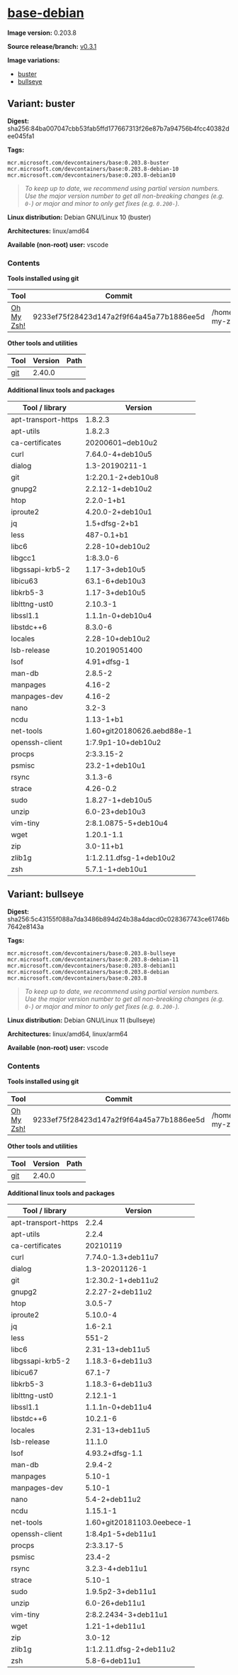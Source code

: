 # [base-debian](https://github.com/devcontainers/images/tree/main/src/base-debian)

**Image version:** 0.203.8

**Source release/branch:** [v0.3.1](https://github.com/devcontainers/images/tree/v0.3.1/src/base-debian)

**Image variations:**
- [buster](#variant-buster)
- [bullseye](#variant-bullseye)

## Variant: buster

**Digest:** sha256:84ba007047cbb53fab5ffd177667313f26e87b7a94756b4fcc40382dee045fa1

**Tags:**
```
mcr.microsoft.com/devcontainers/base:0.203.8-buster
mcr.microsoft.com/devcontainers/base:0.203.8-debian-10
mcr.microsoft.com/devcontainers/base:0.203.8-debian10
```
> *To keep up to date, we recommend using partial version numbers. Use the major version number to get all non-breaking changes (e.g. `0-`) or major and minor to only get fixes (e.g. `0.200-`).*

**Linux distribution:** Debian GNU/Linux 10 (buster)

**Architectures:** linux/amd64

**Available (non-root) user:** vscode

### Contents
**Tools installed using git**

| Tool | Commit | Path |
|------|--------|------|
| [Oh My Zsh!](https://github.com/ohmyzsh/ohmyzsh) | 9233ef75f28423d147a2f9f64a45a77b1886ee5d | /home/vscode/.oh-my-zsh |

**Other tools and utilities**

| Tool | Version | Path |
|------|---------|------|
| [git](https://github.com/git/git) | 2.40.0 | 

**Additional linux tools and packages**

| Tool / library | Version |
|----------------|---------|
| apt-transport-https | 1.8.2.3 |
| apt-utils | 1.8.2.3 |
| ca-certificates | 20200601~deb10u2 |
| curl | 7.64.0-4+deb10u5 |
| dialog | 1.3-20190211-1 |
| git | 1:2.20.1-2+deb10u8 |
| gnupg2 | 2.2.12-1+deb10u2 |
| htop | 2.2.0-1+b1 |
| iproute2 | 4.20.0-2+deb10u1 |
| jq | 1.5+dfsg-2+b1 |
| less | 487-0.1+b1 |
| libc6 | 2.28-10+deb10u2 |
| libgcc1 | 1:8.3.0-6 |
| libgssapi-krb5-2 | 1.17-3+deb10u5 |
| libicu63 | 63.1-6+deb10u3 |
| libkrb5-3 | 1.17-3+deb10u5 |
| liblttng-ust0 | 2.10.3-1 |
| libssl1.1 | 1.1.1n-0+deb10u4 |
| libstdc++6 | 8.3.0-6 |
| locales | 2.28-10+deb10u2 |
| lsb-release | 10.2019051400 |
| lsof | 4.91+dfsg-1 |
| man-db | 2.8.5-2 |
| manpages | 4.16-2 |
| manpages-dev | 4.16-2 |
| nano | 3.2-3 |
| ncdu | 1.13-1+b1 |
| net-tools | 1.60+git20180626.aebd88e-1 |
| openssh-client | 1:7.9p1-10+deb10u2 |
| procps | 2:3.3.15-2 |
| psmisc | 23.2-1+deb10u1 |
| rsync | 3.1.3-6 |
| strace | 4.26-0.2 |
| sudo | 1.8.27-1+deb10u5 |
| unzip | 6.0-23+deb10u3 |
| vim-tiny | 2:8.1.0875-5+deb10u4 |
| wget | 1.20.1-1.1 |
| zip | 3.0-11+b1 |
| zlib1g | 1:1.2.11.dfsg-1+deb10u2 |
| zsh | 5.7.1-1+deb10u1 |

## Variant: bullseye

**Digest:** sha256:5c43155f088a7da3486b894d24b38a4dacd0c028367743ce61746b7642e8143a

**Tags:**
```
mcr.microsoft.com/devcontainers/base:0.203.8-bullseye
mcr.microsoft.com/devcontainers/base:0.203.8-debian-11
mcr.microsoft.com/devcontainers/base:0.203.8-debian11
mcr.microsoft.com/devcontainers/base:0.203.8-debian
mcr.microsoft.com/devcontainers/base:0.203.8
```
> *To keep up to date, we recommend using partial version numbers. Use the major version number to get all non-breaking changes (e.g. `0-`) or major and minor to only get fixes (e.g. `0.200-`).*

**Linux distribution:** Debian GNU/Linux 11 (bullseye)

**Architectures:** linux/amd64, linux/arm64

**Available (non-root) user:** vscode

### Contents
**Tools installed using git**

| Tool | Commit | Path |
|------|--------|------|
| [Oh My Zsh!](https://github.com/ohmyzsh/ohmyzsh) | 9233ef75f28423d147a2f9f64a45a77b1886ee5d | /home/vscode/.oh-my-zsh |

**Other tools and utilities**

| Tool | Version | Path |
|------|---------|------|
| [git](https://github.com/git/git) | 2.40.0 | 

**Additional linux tools and packages**

| Tool / library | Version |
|----------------|---------|
| apt-transport-https | 2.2.4 |
| apt-utils | 2.2.4 |
| ca-certificates | 20210119 |
| curl | 7.74.0-1.3+deb11u7 |
| dialog | 1.3-20201126-1 |
| git | 1:2.30.2-1+deb11u2 |
| gnupg2 | 2.2.27-2+deb11u2 |
| htop | 3.0.5-7 |
| iproute2 | 5.10.0-4 |
| jq | 1.6-2.1 |
| less | 551-2 |
| libc6 | 2.31-13+deb11u5 |
| libgssapi-krb5-2 | 1.18.3-6+deb11u3 |
| libicu67 | 67.1-7 |
| libkrb5-3 | 1.18.3-6+deb11u3 |
| liblttng-ust0 | 2.12.1-1 |
| libssl1.1 | 1.1.1n-0+deb11u4 |
| libstdc++6 | 10.2.1-6 |
| locales | 2.31-13+deb11u5 |
| lsb-release | 11.1.0 |
| lsof | 4.93.2+dfsg-1.1 |
| man-db | 2.9.4-2 |
| manpages | 5.10-1 |
| manpages-dev | 5.10-1 |
| nano | 5.4-2+deb11u2 |
| ncdu | 1.15.1-1 |
| net-tools | 1.60+git20181103.0eebece-1 |
| openssh-client | 1:8.4p1-5+deb11u1 |
| procps | 2:3.3.17-5 |
| psmisc | 23.4-2 |
| rsync | 3.2.3-4+deb11u1 |
| strace | 5.10-1 |
| sudo | 1.9.5p2-3+deb11u1 |
| unzip | 6.0-26+deb11u1 |
| vim-tiny | 2:8.2.2434-3+deb11u1 |
| wget | 1.21-1+deb11u1 |
| zip | 3.0-12 |
| zlib1g | 1:1.2.11.dfsg-2+deb11u2 |
| zsh | 5.8-6+deb11u1 |

